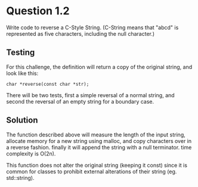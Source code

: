 # Question 1.2

Write code to reverse a C-Style String. (C-String means that "abcd" is
represented as five characters, including the null character.)

## Testing

For this challenge, the definition will return a copy of the original string,
and look like this:

```
char *reverse(const char *str);
```

There will be two tests, first a simple reversal of a normal string, and second
the reversal of an empty string for a boundary case.

## Solution

The function described above will measure the length of the input string,
allocate memory for a new string using malloc, and copy characters over in a
reverse fashion. finally it will append the string with a null terminator. time
complexity is O(2n).

This function does not alter the original string (keeping it const) since it is
common for classes to prohibit external alterations of their string (eg.
std::string).
